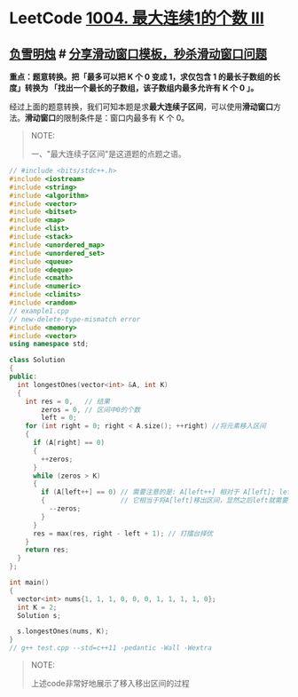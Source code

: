 # LeetCode [1004. 最大连续1的个数 III](https://leetcode-cn.com/problems/max-consecutive-ones-iii/)



## [负雪明烛](https://leetcode.cn/u/fuxuemingzhu/) # [分享滑动窗口模板，秒杀滑动窗口问题](https://leetcode.cn/problems/max-consecutive-ones-iii/solution/fen-xiang-hua-dong-chuang-kou-mo-ban-mia-f76z/)

**重点：题意转换。把「最多可以把 K 个 0 变成 1，求仅包含 1 的最长子数组的长度」转换为 「找出一个最长的子数组，该子数组内最多允许有 K 个 0 」。**

经过上面的题意转换，我们可知本题是求**最大连续子区间**，可以使用**滑动窗口**方法。**滑动窗口**的限制条件是：窗口内最多有 K 个 0。

> NOTE:
>
> 一、"最大连续子区间"是这道题的点题之语。



```C++
// #include <bits/stdc++.h>
#include <iostream>
#include <string>
#include <algorithm>
#include <vector>
#include <bitset>
#include <map>
#include <list>
#include <stack>
#include <unordered_map>
#include <unordered_set>
#include <queue>
#include <deque>
#include <cmath>
#include <numeric>
#include <climits>
#include <random>
// example1.cpp
// new-delete-type-mismatch error
#include <memory>
#include <vector>
using namespace std;

class Solution
{
public:
  int longestOnes(vector<int> &A, int K)
  {
    int res = 0,   // 结果
        zeros = 0, // 区间中0的个数
        left = 0;
    for (int right = 0; right < A.size(); ++right) //将元素移入区间
    {
      if (A[right] == 0)
      {
        ++zeros;
      }
      while (zeros > K)
      {
        if (A[left++] == 0) // 需要注意的是: A[left++] 相对于 A[left]; left = left + 1
        {                   // 它相当于将A[left]移出区间，显然之后left就需要自增1
          --zeros;
        }
      }
      res = max(res, right - left + 1); // 打擂台择优
    }
    return res;
  }
};

int main()
{
  vector<int> nums{1, 1, 1, 0, 0, 0, 1, 1, 1, 1, 0};
  int K = 2;
  Solution s;

  s.longestOnes(nums, K);
}
// g++ test.cpp --std=c++11 -pedantic -Wall -Wextra

```

> NOTE:
>
> 上述code非常好地展示了移入移出区间的过程